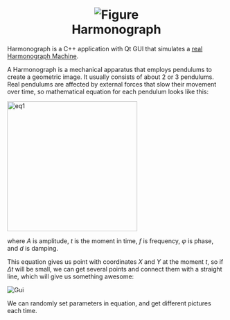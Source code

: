 <div align="center">
    <p>
        <h1>
            <img src="https://user-images.githubusercontent.com/38016689/106351546-13de3400-62ee-11eb-8dc0-76ed1daee4b9.png"
                 alt="Figure">
        </br>
        Harmonograph
        </h1>
    </p>
</div>

Harmonograph is a C++ application with Qt GUI that simulates a [real Harmonograph Machine](https://youtu.be/S92mZcNIS8w).

A Harmonograph is a mechanical apparatus that employs pendulums to create a geometric image. It usually consists of about 2 or 3 pendulums.
Real pendulums are affected by external forces that slow their movement over time, so mathematical equation for each pendulum looks like this:

<img src="https://user-images.githubusercontent.com/44650342/83406272-f41d0600-a416-11ea-88cc-4a3e1633c278.png"
     width="300"
     alt="eq1"/>
     
where _A_ is amplitude, _t_ is the moment in time, _f_ is frequency, _φ_ is phase, and _d_ is damping.

This equation gives us point with coordinates  _X_ and _Y_ at the moment _t_, so if _Δt_ will be small, we can get several points and connect
them with a straight line, which will give us something awesome:

![Gui](https://user-images.githubusercontent.com/38016689/106353471-cbc60e00-62fb-11eb-85a0-80facf180765.png)

We can randomly set parameters in equation, and get different pictures each time.
